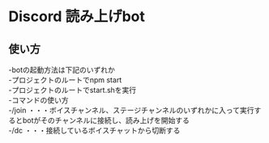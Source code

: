 # Discord 読み上げbot
## 使い方
-botの起動方法は下記のいずれか  
    -プロジェクトのルートでnpm start  
    -プロジェクトのルートでstart.shを実行  
-コマンドの使い方  
    -/join ・・・ボイスチャンネル、ステージチャンネルのいずれかに入って実行するとbotがそのチャンネルに接続し、読み上げを開始する  
    -/dc ・・・接続しているボイスチャットから切断する